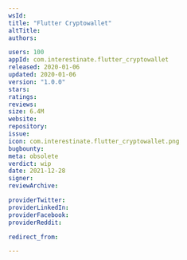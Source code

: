 ```yaml
---
wsId: 
title: "Flutter Cryptowallet"
altTitle: 
authors:

users: 100
appId: com.interestinate.flutter_cryptowallet
released: 2020-01-06
updated: 2020-01-06
version: "1.0.0"
stars: 
ratings: 
reviews: 
size: 6.4M
website: 
repository: 
issue: 
icon: com.interestinate.flutter_cryptowallet.png
bugbounty: 
meta: obsolete
verdict: wip
date: 2021-12-28
signer: 
reviewArchive:

providerTwitter: 
providerLinkedIn: 
providerFacebook: 
providerReddit: 

redirect_from:

---
```


